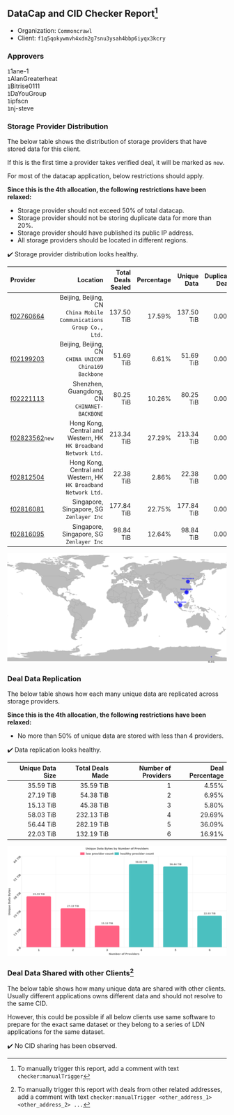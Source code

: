 ## DataCap and CID Checker Report[^1]
 - Organization: `Commoncrawl`
 - Client: `f1q5qokywmvh4xdn2g7snu3ysah4bbp6iyqx3kcry`
### Approvers
`1`1ane-1<br/>`1`AlanGreaterheat<br/>`1`Bitrise0111<br/>`1`DaYouGroup<br/>`1`ipfscn<br/>`1`nj-steve


### Storage Provider Distribution
The below table shows the distribution of storage providers that have stored data for this client.

If this is the first time a provider takes verified deal, it will be marked as `new`.

For most of the datacap application, below restrictions should apply.

**Since this is the 4th allocation, the following restrictions have been relaxed:**
 - Storage provider should not exceed 50% of total datacap.
 - Storage provider should not be storing duplicate data for more than 20%.
 - Storage provider should have published its public IP address.
 - All storage providers should be located in different regions.

✔️ Storage provider distribution looks healthy.

| Provider                                                    |                                                               Location | Total Deals Sealed | Percentage | Unique Data | Duplicate Deals |
| :---------------------------------------------------------- | ---------------------------------------------------------------------: | -----------------: | ---------: | ----------: | --------------: |
| [f02760664](https://filfox.info/en/address/f02760664)       | Beijing, Beijing, CN<br/>`China Mobile Communications Group Co., Ltd.` |         137.50 TiB |     17.59% |  137.50 TiB |           0.00% |
| [f02199203](https://filfox.info/en/address/f02199203)       |              Beijing, Beijing, CN<br/>`CHINA UNICOM China169 Backbone` |          51.69 TiB |      6.61% |   51.69 TiB |           0.00% |
| [f02221113](https://filfox.info/en/address/f02221113)       |                        Shenzhen, Guangdong, CN<br/>`CHINANET-BACKBONE` |          80.25 TiB |     10.26% |   80.25 TiB |           0.00% |
| [f02823562](https://filfox.info/en/address/f02823562)`new`  |     Hong Kong, Central and Western, HK<br/>`HK Broadband Network Ltd.` |         213.34 TiB |     27.29% |  213.34 TiB |           0.00% |
| [f02812504](https://filfox.info/en/address/f02812504)       |     Hong Kong, Central and Western, HK<br/>`HK Broadband Network Ltd.` |          22.38 TiB |      2.86% |   22.38 TiB |           0.00% |
| [f02816081](https://filfox.info/en/address/f02816081)       |                            Singapore, Singapore, SG<br/>`Zenlayer Inc` |         177.84 TiB |     22.75% |  177.84 TiB |           0.00% |
| [f02816095](https://filfox.info/en/address/f02816095)       |                            Singapore, Singapore, SG<br/>`Zenlayer Inc` |          98.84 TiB |     12.64% |   98.84 TiB |           0.00% |

<img src="https://raw.githubusercontent.com/data-preservation-programs/filplus-checker-assets/main/filecoin-project/filecoin-plus-large-datasets/issues/2204/1698426091932.png"/>

### Deal Data Replication
The below table shows how each many unique data are replicated across storage providers.


**Since this is the 4th allocation, the following restrictions have been relaxed:**
- No more than 50% of unique data are stored with less than 4 providers.

✔️ Data replication looks healthy.

| Unique Data Size | Total Deals Made | Number of Providers | Deal Percentage |
| ---------------: | ---------------: | ------------------: | --------------: |
|        35.59 TiB |        35.59 TiB |                   1 |           4.55% |
|        27.19 TiB |        54.38 TiB |                   2 |           6.95% |
|        15.13 TiB |        45.38 TiB |                   3 |           5.80% |
|        58.03 TiB |       232.13 TiB |                   4 |          29.69% |
|        56.44 TiB |       282.19 TiB |                   5 |          36.09% |
|        22.03 TiB |       132.19 TiB |                   6 |          16.91% |

<img src="https://raw.githubusercontent.com/data-preservation-programs/filplus-checker-assets/main/filecoin-project/filecoin-plus-large-datasets/issues/2204/1698426092554.png"/>

### Deal Data Shared with other Clients[^3]
The below table shows how many unique data are shared with other clients.
Usually different applications owns different data and should not resolve to the same CID.

However, this could be possible if all below clients use same software to prepare for the exact same dataset or they belong to a series of LDN applications for the same dataset.

✔️ No CID sharing has been observed.

[^1]: To manually trigger this report, add a comment with text `checker:manualTrigger`

[^2]: Deals from those addresses are combined into this report as they are specified with `checker:manualTrigger`

[^3]: To manually trigger this report with deals from other related addresses, add a comment with text `checker:manualTrigger <other_address_1> <other_address_2> ...`
